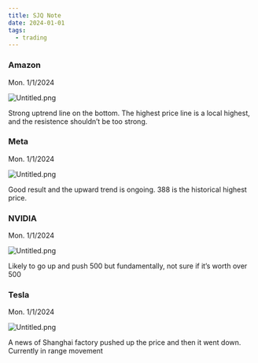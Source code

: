 ```yaml
---
title: SJQ Note
date: 2024-01-01
tags:
  - trading
---
```


### Amazon


Mon. 1/1/2024


![Untitled.png](https://prod-files-secure.s3.us-west-2.amazonaws.com/875308e8-8000-4329-b1aa-ffd95b33ba6e/c245c71c-58c0-4609-bae9-f17ad3ac7b14/Untitled.png?X-Amz-Algorithm=AWS4-HMAC-SHA256&X-Amz-Content-Sha256=UNSIGNED-PAYLOAD&X-Amz-Credential=AKIAT73L2G45HZZMZUHI%2F20240102%2Fus-west-2%2Fs3%2Faws4_request&X-Amz-Date=20240102T012629Z&X-Amz-Expires=3600&X-Amz-Signature=966779beb1f82114522fb609219925ad7808c3f3f6c7c5076399cbb351060b1e&X-Amz-SignedHeaders=host&x-id=GetObject)


Strong uptrend line on the bottom. The highest price line is a local highest, and the resistence shouldn’t be too strong.


### Meta


Mon. 1/1/2024


![Untitled.png](https://prod-files-secure.s3.us-west-2.amazonaws.com/875308e8-8000-4329-b1aa-ffd95b33ba6e/aefc1919-f4cc-4376-a874-c2c0f7c666e4/Untitled.png?X-Amz-Algorithm=AWS4-HMAC-SHA256&X-Amz-Content-Sha256=UNSIGNED-PAYLOAD&X-Amz-Credential=AKIAT73L2G45HZZMZUHI%2F20240102%2Fus-west-2%2Fs3%2Faws4_request&X-Amz-Date=20240102T012629Z&X-Amz-Expires=3600&X-Amz-Signature=def0c01b84c516993fa1c139ae26997a212a304349e8d20472f45e98671134dc&X-Amz-SignedHeaders=host&x-id=GetObject)


Good result and the upward trend is ongoing. 388 is the historical highest price.


### NVIDIA


Mon. 1/1/2024


![Untitled.png](https://prod-files-secure.s3.us-west-2.amazonaws.com/875308e8-8000-4329-b1aa-ffd95b33ba6e/3b14f951-ec86-4c7c-82cb-2b1d6d535059/Untitled.png?X-Amz-Algorithm=AWS4-HMAC-SHA256&X-Amz-Content-Sha256=UNSIGNED-PAYLOAD&X-Amz-Credential=AKIAT73L2G45HZZMZUHI%2F20240102%2Fus-west-2%2Fs3%2Faws4_request&X-Amz-Date=20240102T012629Z&X-Amz-Expires=3600&X-Amz-Signature=3bbd63cd87c93d722dd62fdc61899872726da6f1e77929166cb652599b8213b5&X-Amz-SignedHeaders=host&x-id=GetObject)


Likely to go up and push 500 but fundamentally, not sure if it’s worth over 500


### Tesla


Mon. 1/1/2024


![Untitled.png](https://prod-files-secure.s3.us-west-2.amazonaws.com/875308e8-8000-4329-b1aa-ffd95b33ba6e/6033a834-b9bb-4f09-b459-bcb6cfbd9cfe/Untitled.png?X-Amz-Algorithm=AWS4-HMAC-SHA256&X-Amz-Content-Sha256=UNSIGNED-PAYLOAD&X-Amz-Credential=AKIAT73L2G45HZZMZUHI%2F20240102%2Fus-west-2%2Fs3%2Faws4_request&X-Amz-Date=20240102T012629Z&X-Amz-Expires=3600&X-Amz-Signature=f52f19ef609410ba2aa6973e5ae6d5edf3287aad02d85726335cdcb3544ebd6a&X-Amz-SignedHeaders=host&x-id=GetObject)


A news of Shanghai factory pushed up the price and then it went down. Currently in range movement


